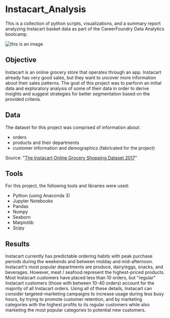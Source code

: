 # Instacart_Analysis
This is a collection of python scripts, visualizations, and a summary report analyzing Instacart basket data as part of the CareerFoundry Data Analytics bootcamp.

![this is an image](/assets/images/5e8ce3cc664eae0004085464.png)

## Objective

Instacart is an online grocery store that operates through an app. Instacart already has very good sales, but they want to uncover more information about their sales patterns.  The goal of this project was to perform an initial data and exploratory analysis of some of their data in order to derive insights and suggest strategies for better segmentation based on the provided criteria.

## Data

The dataset for this project was comprised of information about:
+ orders
+ products and their departments
+ customer information and demographics (fabricated for the project)

Source: "[The Instacart Online Grocery Shopping Dataset 2017](https://www.instacart.com/datasets/grocery-shopping-2017)"

## Tools

For this project, the following tools and libraries were used:

* Python (using Anaconda 3)
* Jupyter Notebooks
* Pandas
* Numpy
* Seaborn
* Matplotlib
* Scipy

## Results

Instacart currently has predictable ordering habits with peak purchase periods during the weekends and between midday and mid-afternoon. Instacart's most popular departments are produce, dairy/eggs, snacks, and beverages.  However, meat / seafood represent the highest-priced products. Most Instacart customers have placed less than 10 orders, but "regular" Instacart customers (those with between 10-40 orders) account for the majority of all Instacart orders. Using all of these details, Instacart can consider targeted-marketing campaigns to increase usage during less busy hours, by trying to promote customer retention, and by marketing categories with the highest profits to its regular customers while also marketing the most popular categories to potential new customers.
